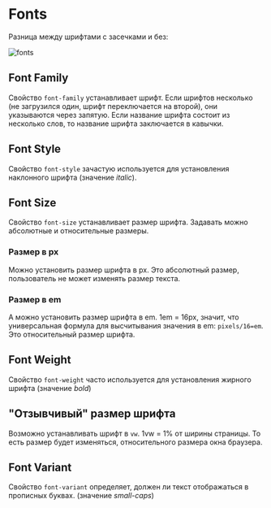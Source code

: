 # Fonts
Разница между шрифтами с засечками и без:

![fonts](https://www.w3schools.com/css/serif.gif)

## Font Family
Свойство `font-family` устанавливает шрифт. Если шрифтов несколько (не загрузился один, шрифт переключается на второй), они указываются через запятую. Если название шрифта состоит из несколько слов, то название шрифта заключается в кавычки.

## Font Style
Свойство `font-style` зачастую используется для установления наклонного шрифта (значение *italic*).

## Font Size
Свойство `font-size` устанавливает размер шрифта. Задавать можно абсолютные и относительные размеры.

### Размер в px
Можно установить размер шрифта в px. Это абсолютный размер, пользователь не может изменять размер текста.

### Размер в em
А можно установить размер шрифта в em. 1em = 16px, значит, что универсальная формула для высчитывания значения в em: `pixels/16=em`. Это относительный размер шрифта.

## Font Weight
Свойство `font-weight` часто используется для установления жирного шрифта (значение *bold*)

## "Отзывчивый" размер шрифта
Возможно устанавливать шрифт в `vw`. 1vw = 1% от ширины страницы. То есть размер будет изменяться, относительного размера окна браузера.

## Font Variant
Свойство `font-variant` определяет, должен ли текст отображаться в прописных буквах. (значение *small-caps*)
